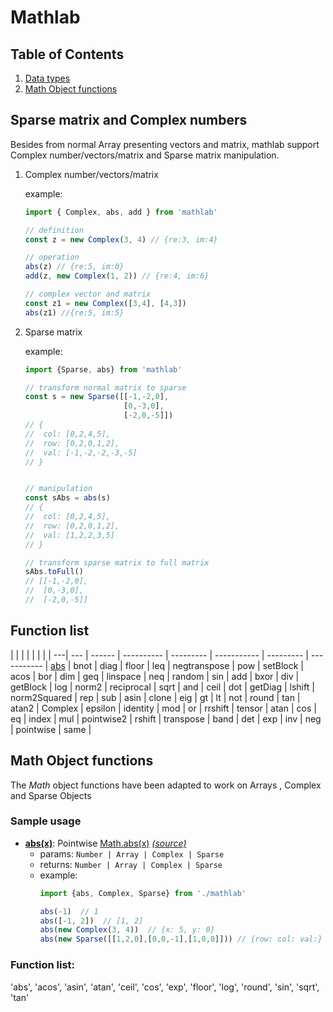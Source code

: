 # Mathlab

## Table of Contents

1. [Data types](#data-types)
1. [Math Object functions](#math-object-functions)

## Sparse matrix and Complex numbers

Besides from normal Array presenting vectors and matrix,
mathlab support Complex number/vectors/matrix and Sparse matrix manipulation.

1. Complex number/vectors/matrix
	
	example:
	```js
	import { Complex, abs, add } from 'mathlab'

	// definition
	const z = new Complex(3, 4) // {re:3, im:4}

	// operation
	abs(z) // {re:5, im:0}
	add(z, new Complex(1, 2)) // {re:4, im:6}

	// complex vector and matrix
	const z1 = new Complex([3,4], [4,3])
	abs(z1) //{re:5, im:5}
	```

2. Sparse matrix

	example:
	```js
	import {Sparse, abs} from 'mathlab'

	// transform normal matrix to sparse
	const s = new Sparse([[-1,-2,0],
	                      [0,-3,0],
	                      [-2,0,-5]])
	// {
	// 	col: [0,2,4,5],
	// 	row: [0,2,0,1,2],
	// 	val: [-1,-2,-2,-3,-5]
	// }


	// manipulation
	const sAbs = abs(s)
	// {
	// 	col: [0,2,4,5],
	// 	row: [0,2,0,1,2],
	// 	val: [1,2,2,3,5]
	// }

	// transform sparse matrix to full matrix
	sAbs.toFull()
	// [[-1,-2,0],
	//  [0,-3,0],
	//  [-2,0,-5]]
	```

## Function list
   |         |         |              |           |            |           |                |
---|     --- | ------ |     ---------- | --------- | ----------- | --------- | ----------- |
[abs](#abs)   |    bnot   |     diag   |     floor   |     leq   |       negtranspose   |  pow   |         setBlock   |
acos   |   bor   |      dim   |      geq   |       linspace   |  neq   |           random   |      sin   |
add   |    bxor   |     div   |      getBlock   |  log   |       norm2   |         reciprocal   |  sqrt   |
and   |    ceil   |     dot   |      getDiag   |   lshift   |    norm2Squared   |  rep   |         sub   |
asin   |   clone   |    eig   |      gt   |        lt   |        not   |           round   |       tan   |
atan2   |  Complex   |  epsilon   |  identity   |  mod   |       or   |            rrshift   |     tensor   |
atan   |   cos   |      eq   |       index   |     mul   |       pointwise2   |    rshift   |      transpose   |
band   |   det   |      exp   |      inv   |       neg   |       pointwise   |     same   |



## Math Object functions

The *Math* object functions have been adapted to work on Arrays , Complex and Sparse Objects

### Sample usage
<a name='abs'><a/>
- [**abs(x)**](#abs): Pointwise [Math.abs(x)](https://developer.mozilla.org/en-US/docs/Web/JavaScript/Reference/Global_Objects/Math/abs) [*(source)*](https://github.com/timqian/mathlab/blob/master/src/abs.js)
	+ params: `Number | Array | Complex | Sparse`
	+ returns: `Number | Array | Complex | Sparse`
	+ example:
		```js
		import {abs, Complex, Sparse} from './mathlab'

		abs(-1)  // 1
		abs([-1, 2])  // [1, 2]
		abs(new Complex(3, 4))  // {x: 5, y: 0}
		abs(new Sparse([[1,2,0],[0,0,-1],[1,0,0]])) // {row: col: val:}
		```

### Function list:
  'abs', 'acos', 'asin', 'atan',
  'ceil', 'cos', 'exp', 'floor',
  'log', 'round', 'sin', 'sqrt', 'tan'
